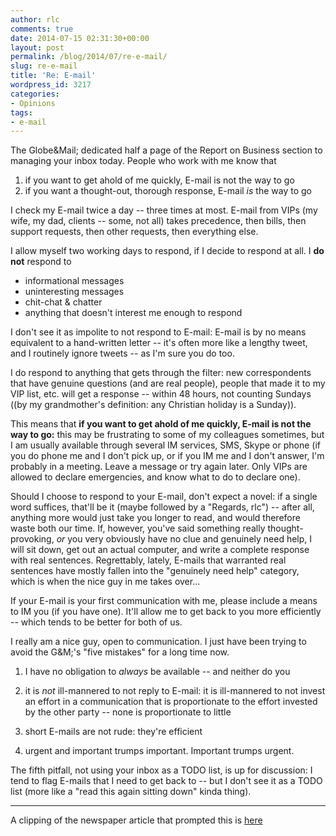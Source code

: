 ```yaml
---
author: rlc
comments: true
date: 2014-07-15 02:31:30+00:00
layout: post
permalink: /blog/2014/07/re-e-mail/
slug: re-e-mail
title: 'Re: E-mail'
wordpress_id: 3217
categories:
- Opinions
tags:
- e-mail
---
```


The Globe&Mail; dedicated half a page of the Report on Business section to managing your inbox today. People who work with me know that 

  1. if you want to get ahold of me quickly, E-mail is not the way to go
  2. if you want a thought-out, thorough response, E-mail _is_ the way to go


<!--more-->

I check my E-mail twice a day -- three times at most. E-mail from VIPs (my wife, my dad, clients -- some, not all) takes precedence, then bills, then support requests, then other requests, then everything else.

I allow myself two working days to respond, if I decide to respond at all. I **do not** respond to 

  * informational messages
  * uninteresting messages
  * chit-chat & chatter
  * anything that doesn't interest me enough to respond

I don't see it as impolite to not respond to E-mail: E-mail is by no means equivalent to a hand-written letter -- it's often more like a lengthy tweet, and I routinely ignore tweets -- as I'm sure you do too.


I do respond to anything that gets through the filter: new correspondents that have genuine questions (and are real people), people that made it to my VIP list, etc. will get a response -- within 48 hours, not counting Sundays ((by my grandmother's definition: any Christian holiday is a Sunday)).

This means that **if you want to get ahold of me quickly, E-mail is not the way to go:** this may be frustrating to some of my colleagues sometimes, but I am usually available through several IM services, SMS, Skype or phone (if you do phone me and I don't pick up, or if you IM me and I don't answer, I'm probably in a meeting. Leave a message or try again later. Only VIPs are allowed to declare emergencies, and know what to do to declare one).

Should I choose to respond to your E-mail, don't expect a novel: if a single word suffices, that'll be it (maybe followed by a "Regards, rlc") -- after all, anything more would just take you longer to read, and would therefore waste both our time.
If, however, you've said something really thought-provoking, _or_ you very obviously have no clue and genuinely need help, I will sit down, get out an actual computer, and write a complete response with real sentences.
Regrettably, lately, E-mails that warranted real sentences have mostly fallen into the "genuinely need help" category, which is when the nice guy in me takes over...

If your E-mail is your first communication with me, please include a means to IM you (if you have one). It'll allow me to get back to you more efficiently -- which tends to be better for both of us.

I really am a nice guy, open to communication. I just have been trying to avoid the G&M;'s "five mistakes" for a long time now.



  1. I have no obligation to _always_ be available -- and neither do you


  2. it is _not_ ill-mannered to not reply to E-mail: it is ill-mannered to not invest an effort in a communication that is proportionate to the effort invested by the other party -- none is proportionate to little


  3. short E-mails are not rude: they're  efficient


  4. urgent and important trumps important. Important trumps urgent.

The fifth pitfall, not using your inbox as a TODO list, is up for discussion: I tend to flag E-mails that I need to get back to -- but I don't see it as a TODO list (more like a "read this again sitting down" kinda thing).



* * *


A clipping of the newspaper article that prompted this is [here](http://www.pinterest.com/pin/438960294903627744/)
